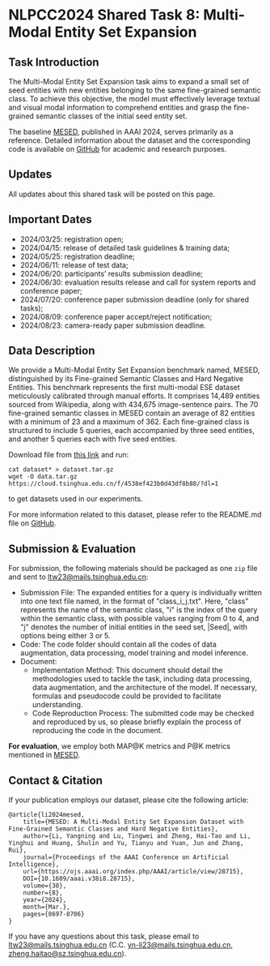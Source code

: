 # NLPCC2024 Shared Task 8: Multi-Modal Entity Set Expansion

## Task Introduction

The Multi-Modal Entity Set Expansion task aims to expand a small set of seed entities with new entities belonging to the same fine-grained semantic class. To achieve this objective, the model must effectively leverage textual and visual modal information to comprehend entities and grasp the fine-grained semantic classes of the initial seed entity set.

The baseline [MESED](https://ojs.aaai.org/index.php/AAAI/article/view/28715), published in AAAI 2024, serves primarily as a reference. Detailed information about the dataset and the corresponding code is available on [GitHub](https://github.com/THUKElab/MESED) for academic and research purposes.

## Updates

All updates about this shared task will be posted on this page.

## Important Dates

- 2024/03/25: registration open;
- 2024/04/15: release of detailed task guidelines & training data;
- 2024/05/25: registration deadline;
- 2024/06/11: release of test data;
- 2024/06/20: participants’ results submission deadline;
- 2024/06/30: evaluation results release and call for system reports and conference paper;
- 2024/07/20: conference paper submission deadline (only for shared tasks);
- 2024/08/09: conference paper accept/reject notification;
- 2024/08/23: camera-ready paper submission deadline.

## Data Description

We provide a Multi-Modal Entity Set Expansion benchmark named, MESED, distinguished by its Fine-grained Semantic Classes and Hard Negative Entities. This benchmark represents the first multi-modal ESE dataset meticulously calibrated through manual efforts. It comprises 14,489 entities sourced from Wikipedia, along with 434,675 image-sentence pairs. The 70 fine-grained semantic classes in MESED contain an average of 82 entities with a minimum of 23 and a maximum of 362. Each fine-grained class is structured to include 5 queries, each accompanied by three seed entities, and another 5 queries each with five seed entities.

Download file from [this link](https://cloud.tsinghua.edu.cn/d/6d2a4a4ea7a14bf7b369/)  and run:


```
cat dataset* > dataset.tar.gz
wget -O data.tar.gz https://cloud.tsinghua.edu.cn/f/4538ef423b0d43df8b88/?dl=1
```

to get datasets used in our experiments.

For more information related to this dataset, please refer to the README.md file on [GitHub](https://github.com/THUKElab/MESED).



## Submission & Evaluation

For submission, the following materials should be packaged as one `zip` file and sent to [ltw23@mails.tsinghua.edu.cn](mailto:ltw23@mails.tsinghua.edu.cn):

- Submission File: The expanded entities for a query is individually written into one text file named, in the format of "class_i_j.txt". Here, "class" represents the name of the semantic class, "i" is the index of the query within the semantic class, with possible values ranging from 0 to 4, and "j" denotes the number of initial entities in the seed set, |Seed|, with options being either 3 or 5.
- Code: The code folder should contain all the codes of data augmentation, data processing, model training and model inference.
- Document:
  - Implementation Method: This document should detail the methodologies used to tackle the task, including data processing, data augmentation, and the architecture of the model. If necessary, formulas and pseudocode could be provided to facilitate understanding.
  - Code Reproduction Process: The submitted code may be checked and reproduced by us, so please briefly explain the process of reproducing the code in the document.

**For evaluation**, we employ both MAP@K metrics and P@K metrics mentioned in [MESED](https://ojs.aaai.org/index.php/AAAI/article/view/28715).



## Contact & Citation

If your publication employs our dataset, please cite the following article:

```
@article{li2024mesed, 
	title={MESED: A Multi-Modal Entity Set Expansion Dataset with Fine-Grained Semantic Classes and Hard Negative Entities},
	author={Li, Yangning and Lu, Tingwei and Zheng, Hai-Tao and Li, Yinghui and Huang, Shulin and Yu, Tianyu and Yuan, Jun and Zhang, Rui},
	journal={Proceedings of the AAAI Conference on Artificial Intelligence},
	url={https://ojs.aaai.org/index.php/AAAI/article/view/28715},
	DOI={10.1609/aaai.v38i8.28715},
	volume={38},
	number={8},
	year={2024},
	month={Mar.},
	pages={8697-8706} 
}
```

If you have any questions about this task, please email to [ltw23@mails.tsinghua.edu.cn](mailto:ltw23@mails.tsinghua.edu.cn) (C.C. [yn-li23@mails.tsinghua.edu.cn](mailto:yn-li23@mails.tsinghua.edu.cn), [zheng.haitao@sz.tsinghua.edu.cn](mailto:zheng.haitao@sz.tsinghua.edu.cn)).